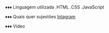 ♦♦♦
Linguagem utilizada
.HTML
.CSS
.JavaScript

♦♦♦
Quais quer sujestões 
<a href= "https://www.instagram.com/jkawen/">Intagram</a>

♦♦♦
Video 

